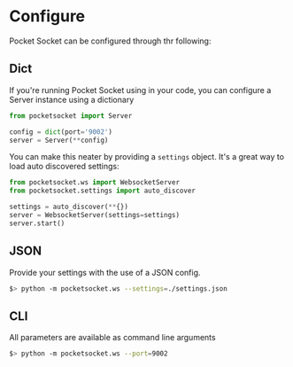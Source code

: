 # Configure

Pocket Socket can be configured through thr following:

## Dict

If you're running Pocket Socket using in your code, you can configure a Server instance using a dictionary

```py
from pocketsocket import Server

config = dict(port='9002')
server = Server(**config)
```

You can make this neater by providing a `settings` object. It's a great way to load auto discovered settings:

```py
from pocketsocket.ws import WebsocketServer
from pocketsocket.settings import auto_discover

settings = auto_discover(**{})
server = WebsocketServer(settings=settings)
server.start()
```

## JSON

Provide your settings with the use of a JSON config.

```bash
$> python -m pocketsocket.ws --settings=./settings.json
```

## CLI

All parameters are available as command line arguments

```bash
$> python -m pocketsocket.ws --port=9002
```


